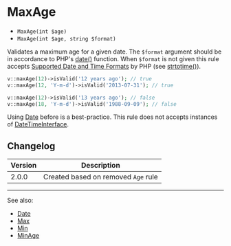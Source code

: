 # MaxAge

- `MaxAge(int $age)`
- `MaxAge(int $age, string $format)`

Validates a maximum age for a given date. The `$format` argument should be in
accordance to PHP's [date()][] function. When `$format` is not  given this rule
accepts [Supported Date and Time Formats][] by PHP (see [strtotime()][]).

```php
v::maxAge(12)->isValid('12 years ago'); // true
v::maxAge(12, 'Y-m-d')->isValid('2013-07-31'); // true

v::maxAge(12)->isValid('13 years ago'); // false
v::maxAge(18, 'Y-m-d')->isValid('1988-09-09'); // false
```

Using [Date](Date.md) before is a best-practice.
This rule does not accepts instances of [DateTimeInterface][].

## Changelog

Version | Description
--------|-------------
  2.0.0 | Created based on removed `Age` rule

***
See also:

- [Date](Date.md)
- [Max](Max.md)
- [Min](Min.md)
- [MinAge](MinAge.md)

[date()]: http://php.net/date
[DateTimeInterface]: http://php.net/DateTimeInterface
[strtotime()]: http://php.net/strtotime
[Supported Date and Time Formats]: http://php.net/datetime.formats
